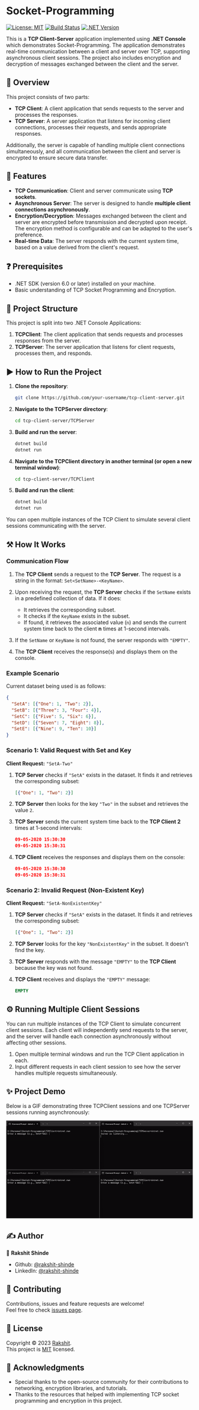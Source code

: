 # Socket-Programming

[![License: MIT](https://img.shields.io/badge/License-MIT-yellow.svg)](./LICENSE)
[![Build Status](https://img.shields.io/badge/Build-Success-green.svg)](https://github.com/your-username/tcp-client-server)
[![.NET Version](https://img.shields.io/badge/.NET-8.0-blue)](https://dotnet.microsoft.com/download/dotnet/8.0)

This is a **TCP Client-Server** application implemented using **.NET Console** which demonstrates Socket-Programming. The application demonstrates real-time communication between a client and server over TCP, supporting asynchronous client sessions. The project also includes encryption and decryption of messages exchanged between the client and the server.

## 🔭 Overview

This project consists of two parts:

- **TCP Client**: A client application that sends requests to the server and processes the responses.
- **TCP Server**: A server application that listens for incoming client connections, processes their requests, and sends appropriate responses.

Additionally, the server is capable of handling multiple client connections simultaneously, and all communication between the client and server is encrypted to ensure secure data transfer.

## 🌟 Features

- **TCP Communication**: Client and server communicate using **TCP sockets**.
- **Asynchronous Server**: The server is designed to handle **multiple client connections asynchronously**.
- **Encryption/Decryption**: Messages exchanged between the client and server are encrypted before transmission and decrypted upon receipt. The encryption method is configurable and can be adapted to the user's preference.
- **Real-time Data**: The server responds with the current system time, based on a value derived from the client's request.

## ❓ Prerequisites
- .NET SDK (version 6.0 or later) installed on your machine.
- Basic understanding of TCP Socket Programming and Encryption.

## 🧬 Project Structure

This project is split into two .NET Console Applications:

1. **TCPClient**: The client application that sends requests and processes responses from the server.
2. **TCPServer**: The server application that listens for client requests, processes them, and responds.

## ▶️ How to Run the Project

1. **Clone the repository**:
   ```bash
   git clone https://github.com/your-username/tcp-client-server.git
   ```

2. **Navigate to the TCPServer directory**:
    ```bash
    cd tcp-client-server/TCPServer
    ```

3. **Build and run the server**:
    ```bash
    dotnet build
    dotnet run
    ```

4. **Navigate to the TCPClient directory in another terminal (or open a new terminal window)**:
    ```bash
    cd tcp-client-server/TCPClient
    ```

5. **Build and run the client**:
    ```bash
    dotnet build
    dotnet run
    ```
You can open multiple instances of the TCP Client to simulate several client sessions communicating with the server.

## ⚒️ How It Works

### Communication Flow

1. The **TCP Client** sends a request to the **TCP Server**. The request is a string in the format: `Set<SetName>-<KeyName>`.
   
2. Upon receiving the request, the **TCP Server** checks if the `SetName` exists in a predefined collection of data. If it does:
    - It retrieves the corresponding subset.
    - It checks if the `KeyName` exists in the subset.
    - If found, it retrieves the associated value (`n`) and sends the current system time back to the client **n** times at 1-second intervals.
   
3. If the `SetName` or `KeyName` is not found, the server responds with `"EMPTY"`.

4. The **TCP Client** receives the response(s) and displays them on the console.

### Example Scenario

Current dataset being used is as follows:

```json
{
  "SetA": [{"One": 1, "Two": 2}],
  "SetB": [{"Three": 3, "Four": 4}],
  "SetC": [{"Five": 5, "Six": 6}],
  "SetD": [{"Seven": 7, "Eight": 8}],
  "SetE": [{"Nine": 9, "Ten": 10}]
}
```

### Scenario 1: Valid Request with Set and Key

**Client Request:** `"SetA-Two"`

1. **TCP Server** checks if `"SetA"` exists in the dataset. It finds it and retrieves the corresponding subset:
   ```json
   [{"One": 1, "Two": 2}]
   ```

2. **TCP Server** then looks for the key `"Two"` in the subset and retrieves the value `2`.

3. **TCP Server** sends the current system time back to the **TCP Client 2** times at 1-second intervals:
    ```json
    09-05-2020 15:30:30
    09-05-2020 15:30:31
    ```

4. **TCP Client** receives the responses and displays them on the console:
    ```json
    09-05-2020 15:30:30
    09-05-2020 15:30:31
    ```

### Scenario 2: Invalid Request (Non-Existent Key)

**Client Request:** `"SetA-NonExistentKey"`

1. **TCP Server** checks if `"SetA"` exists in the dataset. It finds it and retrieves the corresponding subset:

    ```json
    [{"One": 1, "Two": 2}]
    ```

2. **TCP Server** looks for the key `"NonExistentKey"` in the subset. It doesn't find the key.

3. **TCP Server** responds with the message `"EMPTY"` to the **TCP Client** because the key was not found.

4. **TCP Client** receives and displays the `"EMPTY"` message:

    ```sql
    EMPTY
    ```

## ⚙️ Running Multiple Client Sessions

You can run multiple instances of the TCP Client to simulate concurrent client sessions. Each client will independently send requests to the server, and the server will handle each connection asynchronously without affecting other sessions.

1. Open multiple terminal windows and run the TCP Client application in each.
2. Input different requests in each client session to see how the server handles multiple requests simultaneously.

## ✨ Project Demo
Below is a GIF demonstrating three TCPClient sessions and one TCPServer sessions running asynchronously:

![Socket-Programming-gif](./Socket-Programming-demo.gif)

## ✍️ Author

👤 **Rakshit Shinde**

* Github: [@rakshit-shinde](https://github.com/Rakshit4045)
* LinkedIn: [@rakshit-shinde](https://www.linkedin.com/in/rakshit-shinde-4744961a4/)

## 🤝 Contributing

Contributions, issues and feature requests are welcome!<br />Feel free to check [issues page](https://github.com/Rakshit4045/React-Redux-Shopping-Website/issues).

## 📝 License

Copyright © 2023 [Rakshit](https://github.com/Rakshit4045).<br />
This project is [MIT](https://github.com/Rakshit4045/React-Redux-Shopping-Website/blob/main/LICENSE) licensed.

## 🫡 Acknowledgments
- Special thanks to the open-source community for their contributions to networking, encryption libraries, and tutorials.
- Thanks to the resources that helped with implementing TCP socket programming and encryption in this project.